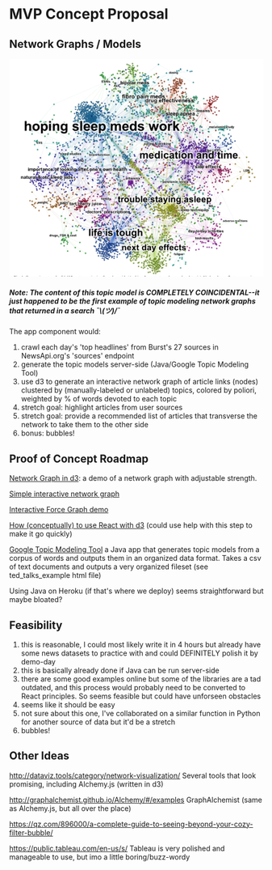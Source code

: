 # MVP Concept Proposal

## Network Graphs / Models

![demo](img/topic-model.png)

##### **Note: The content of this topic model is COMPLETELY COINCIDENTAL--it just happened to be the first example of topic modeling network graphs that returned in a search ¯\\_(ツ)_/¯**

The app component would:

1.  crawl each day's 'top headlines' from Burst's 27 sources in NewsApi.org's 'sources' endpoint
2.  generate the topic models server-side (Java/Google Topic Modeling Tool)
3.  use d3 to generate an interactive network graph of article links (nodes) clustered by (manually-labeled or unlabeled) topics, colored by poliori, weighted by % of words devoted to each topic
4.  stretch goal: highlight articles from user sources
5.  stretch goal: provide a recommended list of articles that transverse the network to take them to the other side
6.  bonus: bubbles!

## Proof of Concept Roadmap

[Network Graph in d3](https://bl.ocks.org/mbostock/aba1a8d1a484f5c5f294eebd353842da): a demo of a network graph with adjustable strength.

[Simple interactive network graph](http://bl.ocks.org/jose187/4733747)

[Interactive Force Graph demo](https://uber.github.io/react-vis-force/?selectedKind=%3CInteractiveForceGraph%20%2F%3E&selectedStory=10%20nodes&full=0&down=1&left=1&panelRight=0&downPanel=kadirahq%2Fstorybook-addon-actions%2Factions-panel)

[How (conceptually) to use React with d3](https://d4.js.org/) (could use help with this step to make it go quickly)

[Google Topic Modeling Tool](https://code.google.com/archive/p/topic-modeling-tool/downloads)
a Java app that generates topic models from a corpus of words and outputs them in an organized data format. Takes a csv of text documents and outputs a very organized fileset (see ted_talks_example html file)

Using Java on Heroku (if that's where we deploy) seems straightforward but maybe bloated?

## Feasibility

1.  this is reasonable, I could most likely write it in 4 hours but already have some news datasets to practice with and could DEFINITELY polish it by demo-day
2.  this is basically already done if Java can be run server-side
3.  there are some good examples online but some of the libraries are a tad outdated, and this process would probably need to be converted to React principles. So seems feasible but could have unforseen obstacles
4.  seems like it should be easy
5.  not sure about this one, I've collaborated on a similar function in Python for another source of data but it'd be a stretch
6.  bubbles!

## Other Ideas

http://dataviz.tools/category/network-visualization/
Several tools that look promising, including Alchemy.js (written in d3)

http://graphalchemist.github.io/Alchemy/#/examples
GraphAlchemist (same as Alchemy.js, but all over the place)

https://qz.com/896000/a-complete-guide-to-seeing-beyond-your-cozy-filter-bubble/

https://public.tableau.com/en-us/s/
Tableau is very polished and manageable to use, but imo a little boring/buzz-wordy
